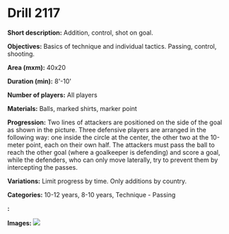 # Drill 2117

**Short description:**
Addition, control, shot on goal.

**Objectives:**
Basics of technique and individual tactics. Passing, control, shooting.

**Area (mxm):**
40x20

**Duration (min):**
8'-10'

**Number of players:**
All players

**Materials:**
Balls, marked shirts, marker point

**Progression:**
Two lines of attackers are positioned on the side of the goal as shown in the picture. Three defensive players are arranged in the following way: one inside the circle at the center, the other two at the 10-meter point, each on their own half. The attackers must pass the ball to reach the other goal (where a goalkeeper is defending) and score a goal, while the defenders, who can only move laterally, try to prevent them by intercepting the passes.

**Variations:**
Limit progress by time. Only additions by country.

**Categories:**
10-12 years, 8-10 years, Technique - Passing

**:**


**Images:**
![](https://www.coachingfutsal.com/\images\2fc05b5a-3997-414f-99ba-5b00f5f6e77b_232.png)

